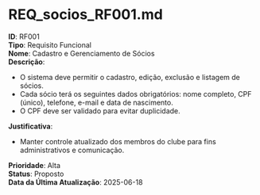 # REQ_socios_RF001.md

**ID**: RF001  
**Tipo**: Requisito Funcional  
**Nome**: Cadastro e Gerenciamento de Sócios  
**Descrição**:  
- O sistema deve permitir o cadastro, edição, exclusão e listagem de sócios.  
- Cada sócio terá os seguintes dados obrigatórios: nome completo, CPF (único), telefone, e-mail e data de nascimento.  
- O CPF deve ser validado para evitar duplicidade.  

**Justificativa**:  
- Manter controle atualizado dos membros do clube para fins administrativos e comunicação. 
 
**Prioridade**: Alta  
**Status**: Proposto  
**Data da Última Atualização**: 2025-06-18
